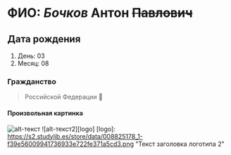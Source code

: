 # ФИО: *Бочков* **Антон** ~~Павлович~~

## Дата рождения
1. День: 03
2. Месяц: 08
### Гражданство
> Российской Федерации :rocket:
#### Произвольная картинка
![alt-текст](https://camo.githubusercontent.com/9045232c67ab6252966b9e289446954f53df2202294021287d977955d66a8040/68747470733a2f2f662e636c6f75642e6769746875622e636f6d2f6173736574732f3137363031332f3832303636392f32353639373532362d656663612d313165322d383839322d3431636566613138356563622e706e67 "Текст заголовка логотипа 1")
![alt-текст2][logo]
[logo]: https://s2.studylib.es/store/data/008825178_1-f39e56009941736933e722fe371a5cd3.png "Текст заголовка логотипа 2"

